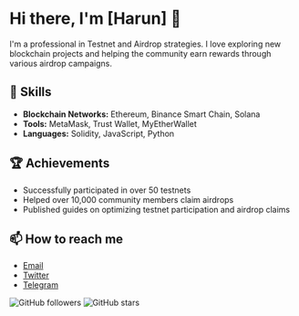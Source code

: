 # Hi there, I'm [Harun] 👋

I'm a professional in Testnet and Airdrop strategies. I love exploring new blockchain projects and helping the community earn rewards through various airdrop campaigns.

## 🚀 Skills

- **Blockchain Networks:** Ethereum, Binance Smart Chain, Solana
- **Tools:** MetaMask, Trust Wallet, MyEtherWallet
- **Languages:** Solidity, JavaScript, Python

## 🏆 Achievements

- Successfully participated in over 50 testnets
- Helped over 10,000 community members claim airdrops
- Published guides on optimizing testnet participation and airdrop claims

## 📫 How to reach me

- [Email](dkipas08@gmail.com)
- [Twitter](https://x.com/AirdropIdn25)
- [Telegram](https://t.me/FxcTe)




![GitHub followers](https://img.shields.io/github/followers/HarunTampan?style=social)
![GitHub stars](https://img.shields.io/github/stars/HarunTampan?style=social)


  
